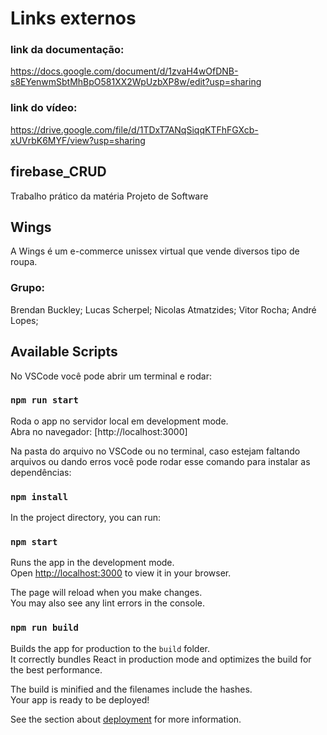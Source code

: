 # Links externos

### link da documentação:
https://docs.google.com/document/d/1zvaH4wOfDNB-s8EYenwmSbtMhBpO581XX2WpUzbXP8w/edit?usp=sharing

### link do vídeo:
https://drive.google.com/file/d/1TDxT7ANqSiqqKTFhFGXcb-xUVrbK6MYF/view?usp=sharing

## firebase_CRUD

Trabalho prático da matéria Projeto de Software

## Wings

A Wings é um e-commerce unissex virtual que vende diversos tipo de roupa.

### Grupo:
Brendan Buckley; Lucas Scherpel; Nicolas Atmatzides; Vitor Rocha; André Lopes;

## Available Scripts

No VSCode você pode abrir um terminal e rodar:

### `npm run start`

Roda o app no servidor local em development mode.\
Abra no navegador: [http://localhost:3000]

Na pasta do arquivo no VSCode ou no terminal, caso estejam faltando arquivos ou dando erros você pode rodar esse comando para instalar as dependências:

### `npm install`

In the project directory, you can run:

### `npm start`

Runs the app in the development mode.\
Open [http://localhost:3000](http://localhost:3000) to view it in your browser.

The page will reload when you make changes.\
You may also see any lint errors in the console.

### `npm run build`

Builds the app for production to the `build` folder.\
It correctly bundles React in production mode and optimizes the build for the best performance.

The build is minified and the filenames include the hashes.\
Your app is ready to be deployed!

See the section about [deployment](https://facebook.github.io/create-react-app/docs/deployment) for more information.
